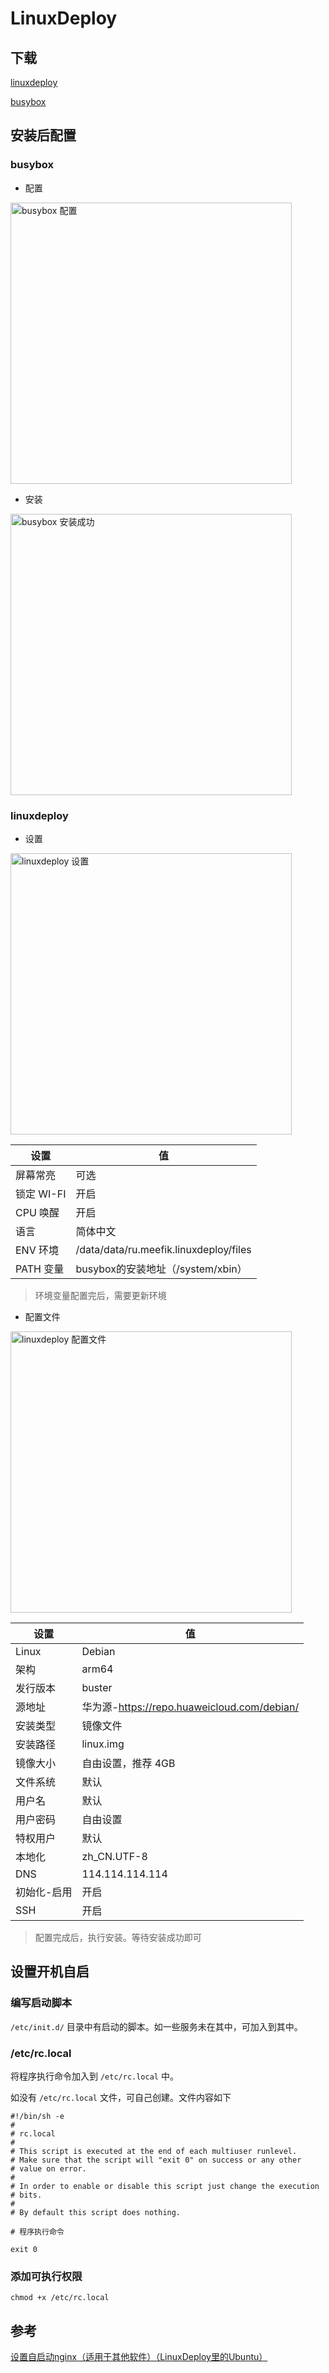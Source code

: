 # LinuxDeploy

## 下载

[linuxdeploy](https://github.com/meefik/linuxdeploy/releases)

[busybox](https://github.com/meefik/busybox/releases)

## 安装后配置

### busybox

* 配置
  
<img src="assets/img/busybox2.jpg" width = "450" alt="busybox 配置" align=center />

* 安装
  
<img src="assets/img/busybox1.jpg" width = "450" alt="busybox 安装成功" align=center />

### linuxdeploy

* 设置
  
<img src="assets/img/linuxdeploy1.jpg" width = "450" alt="linuxdeploy 设置" align=center />

|设置 | 值 |
|--- |--- |
|屏幕常亮| 可选|
|锁定 WI-FI| 开启|
|CPU 唤醒|开启|
|语言|简体中文|
|ENV 环境|/data/data/ru.meefik.linuxdeploy/files|
|PATH 变量|busybox的安装地址（/system/xbin）|

> 环境变量配置完后，需要更新环境


* 配置文件
  
<img src="assets/img/linuxdeploy2.jpg" width = "450" alt="linuxdeploy 配置文件" align=center />

|设置 | 值 |
|--- |--- |
|Linux|Debian|
|架构|arm64|
|发行版本|buster|
|源地址|华为源-https://repo.huaweicloud.com/debian/|
|安装类型|镜像文件|
|安装路径|linux.img|
|镜像大小|自由设置，推荐 4GB|
|文件系统|默认|
|用户名|默认|
|用户密码|自由设置|
|特权用户|默认|
|本地化|zh_CN.UTF-8|
|DNS|114.114.114.114|
|初始化-启用|开启|
|SSH|开启|

> 配置完成后，执行安装。等待安装成功即可

## 设置开机自启

### 编写启动脚本

`/etc/init.d/` 目录中有启动的脚本。如一些服务未在其中，可加入到其中。

### /etc/rc.local

将程序执行命令加入到 `/etc/rc.local` 中。

如没有 `/etc/rc.local` 文件，可自己创建。文件内容如下

```shell
#!/bin/sh -e
#
# rc.local
#
# This script is executed at the end of each multiuser runlevel.
# Make sure that the script will "exit 0" on success or any other
# value on error.
#
# In order to enable or disable this script just change the execution
# bits.
#
# By default this script does nothing.

# 程序执行命令
​
exit 0
```

### 添加可执行权限

```shell
chmod +x /etc/rc.local
```


## 参考
[设置自启动nginx（适用于其他软件）（LinuxDeploy里的Ubuntu）](https://blog.csdn.net/banxian1988/article/details/101543754)